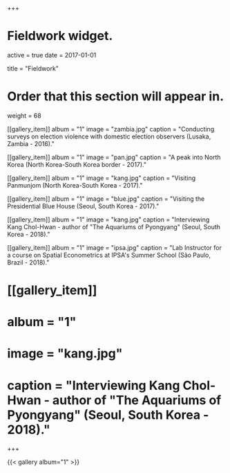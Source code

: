 +++
# Fieldwork widget.
active = true
date = 2017-01-01

title = "Fieldwork"

# Order that this section will appear in.
weight = 68

[[gallery_item]]
album = "1"
image = "zambia.jpg"
caption = "Conducting surveys on election violence with domestic election observers (Lusaka, Zambia - 2016)."

[[gallery_item]]
album = "1"
image = "pan.jpg"
caption = "A peak into North Korea (North Korea-South Korea border - 2017)."

[[gallery_item]]
album = "1"
image = "kang.jpg"
caption = "Visiting Panmunjom (North Korea-South Korea - 2017)."

[[gallery_item]]
album = "1"
image = "blue.jpg"
caption = "Visiting the Presidential Blue House (Seoul, South Korea - 2017)."

[[gallery_item]]
album = "1"
image = "kang.jpg"
caption = "Interviewing Kang Chol-Hwan - author of "The Aquariums of Pyongyang" (Seoul, South Korea - 2018)."

[[gallery_item]]
album = "1"
image = "ipsa.jpg"
caption = "Lab Instructor for a course on Spatial Econometrics at IPSA's Summer School (São Paulo, Brazil - 2018)."

# [[gallery_item]]
# album = "1"
# image = "kang.jpg"
# caption = "Interviewing Kang Chol-Hwan - author of "The Aquariums of Pyongyang" (Seoul, South Korea - 2018)."  

+++


{{< gallery album="1" >}}
